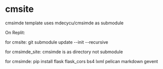 # cmsite
cmsimde template uses mdecycu/cmsimde as submodule

On Replit:

for cmsite: git submodule update --init --recursive                  

for cmsimde_site: cmsimde is as directory not submodule

for cmsimde: pip install flask flask_cors bs4 lxml pelican markdown gevent
